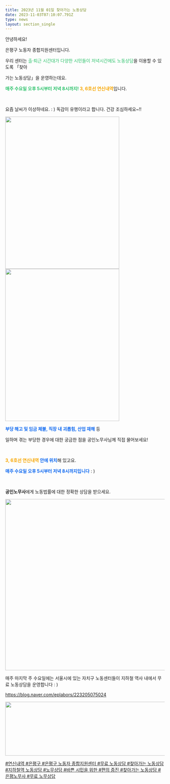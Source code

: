 ```yaml
---
title: 2023년 11월 01일 찾아가는 노동상담
date: 2023-11-03T07:10:07.791Z
type: news
layout: section_single
---
```

<p id="SE-c8a853b9-5575-4356-9397-e0807e4e3543" class="se-text-paragraph se-text-paragraph-align-left "><span id="SE-2d4e252f-5453-4e8b-82b3-b763970a8200" class="se-fs-fs16 se-ff-system  se-style-unset ">안녕하세요! </span></p>
<p id="SE-17cc1414-a9e9-4560-8618-1ff761e1e133" class="se-text-paragraph se-text-paragraph-align-left "><span id="SE-52aaf592-8c8f-426f-94e1-9f5422b75f3c" class="se-fs-fs16 se-ff-system  se-style-unset ">은평구 노동자 종합지원센터입니다.</span></p>
<p id="SE-8d7c0d65-6dde-4e22-b475-c827abc53ab5" class="se-text-paragraph se-text-paragraph-align-left "><span id="SE-e6eaa7af-8567-4fdb-b1c0-5a63a07c5938" class="se-fs-fs16 se-ff-system  se-style-unset ">우리 센터는 </span><span style="color: #2dc26b;"><span id="SE-182df003-0ee6-4c85-a542-6220472f98d3" class="se-fs-fs16 se-ff-system  se-style-unset ">출&middot;퇴근 시간대가 다양한</span> <span id="SE-8178fe64-7b11-4a36-91da-8697d845930c" class="se-fs-fs16 se-ff-system  se-style-unset ">시민들이 저녁시간에도 노동상담</span></span><span id="SE-c5efbb16-81db-4a27-a579-fc4f90efc86d" class="se-fs-fs16 se-ff-system  se-style-unset ">을 이용할 수 있도록 「</span><span id="SE-e221ed2e-cc66-4d08-806d-a7d9aa76ecfe" class="se-fs-fs16 se-ff-system  se-style-unset ">찾아</span></p>
<p id="SE-d02332df-6f61-45aa-8367-6647dc19fe62" class="se-text-paragraph se-text-paragraph-align-left "><span id="SE-017f5bf4-cb9f-4eaf-aaa4-c749ca035ec6" class="se-fs-fs16 se-ff-system  se-style-unset ">가는 노동상담」을 운영하는데요.</span></p>
<p id="SE-04c227ed-51a7-4f2f-b252-0925e1903599" class="se-text-paragraph se-text-paragraph-align-left "><span style="color: #2dc26b;"><span id="SE-5ab603b8-3e41-4710-bb1c-b4487876f134" class="se-fs-fs16 se-ff-system  se-style-unset "><strong>매주 수요일 오후 5시부터 저녁 8시까지!</strong></span><span id="SE-82f72aa4-9a3d-46ca-ae53-a2442bc52e4e" class="se-fs-fs16 se-ff-system  se-style-unset "><strong> </strong></span></span><span id="SE-9f270c63-2ab9-43cb-890d-302e6353df2c" class="se-fs-fs16 se-ff-system  se-style-unset " style="color: #f7a602;"><strong>3, 6호선 연신내역</strong></span><span id="SE-6aa947d1-023b-4f78-9dc3-b6ab371e6796" class="se-fs-fs16 se-ff-system  se-style-unset ">입니다.</span></p>
<p id="SE-101c2bd1-c8cd-4ced-b7da-875aed602991" class="se-text-paragraph se-text-paragraph-align-left "><span id="SE-384f4c08-57bc-479a-8aa3-abc776970ade" class="se-fs-fs16 se-ff-system  se-style-unset ">​</span></p>
<p id="SE-fc6d733f-6f53-4b53-a2fe-e63960fd1aa8" class="se-text-paragraph se-text-paragraph-align-left "><span id="SE-2df7724f-78d5-4da6-b61f-62cd47e0a68f" class="se-fs-fs16 se-ff-system  se-style-unset ">요즘 날씨가 이상하네요. : ) 독감이 유행이라고 합니다. 건강 조심하세요~!!</span></p>
<p class="se-text-paragraph se-text-paragraph-align-left "><span class="se-fs-fs16 se-ff-system  se-style-unset "><img src="https://drive.tiny.cloud/1/engl1s97gj9hrxpoa7eh7z5f05ozxfm1box3nxkh4j7a43ei/5d4bfae8-abaa-4e60-b7be-747ead6e906c" alt="" width="360" height="480" /><img src="https://drive.tiny.cloud/1/engl1s97gj9hrxpoa7eh7z5f05ozxfm1box3nxkh4j7a43ei/7c0e9571-537c-4d10-a835-a0138347bfa2" alt="" width="360" height="480" /></span></p>
<p id="SE-e4a9e11d-8364-41d5-8503-58897d16bd67" class="se-text-paragraph se-text-paragraph-align-left "><span id="SE-b4d2dfa1-5343-492e-957a-442205575105" class="se-fs-fs16 se-ff-system  se-style-unset " style="color: #0c67f0;"><strong>부당 해고 및 임금 체불, 직장 내 괴롭힘, 산업 재해</strong></span><span id="SE-c76c9a4c-3fe7-4607-bd11-553182968064" class="se-fs-fs16 se-ff-system  se-style-unset "> 등 </span></p>
<p id="SE-fb85fd83-fad3-43cd-be9c-7abeb56bd983" class="se-text-paragraph se-text-paragraph-align-left "><span id="SE-48d0087d-efe6-46d5-8296-46b5e60b63c5" class="se-fs-fs16 se-ff-system  se-style-unset ">일하며 겪는 부당한 경우에 대한 궁금한 점을 공인노무사님께 직접 물어보세요!</span></p>
<p id="SE-505418b9-d853-4012-85ba-dcfb3b55f051" class="se-text-paragraph se-text-paragraph-align-left "><span id="SE-34cc1173-ec55-4aa2-96fa-84df5c453053" class="se-fs-fs16 se-ff-system  se-style-unset ">​</span></p>
<p id="SE-43235d4b-a51b-4256-af10-8dbe5cedd0e7" class="se-text-paragraph se-text-paragraph-align-left "><span id="SE-f6979ee6-7c45-463d-8ceb-9ca2bae0cb48" class="se-fs-fs16 se-ff-system  se-style-unset "><strong><span style="color: #f7a602;">3, 6호선 연신내역</span> </strong></span><span id="SE-6a511a2f-2034-4c38-8889-6e6db30be628" class="se-fs-fs16 se-ff-system  se-style-unset " style="color: #0c67f0;"><strong>안에 위치</strong></span><span id="SE-b77f99ba-7a85-4f2d-9fda-84e59f59480b" class="se-fs-fs16 se-ff-system  se-style-unset ">해 있고요.</span></p>
<p id="SE-b5cb4dd8-ac42-4aa3-b016-c008628d21bc" class="se-text-paragraph se-text-paragraph-align-left "><span id="SE-9682d387-6914-459f-9a4b-186b241867c7" class="se-fs-fs16 se-ff-system  se-style-unset " style="color: #0c67f0;"><strong>매주 수요일 오후 5시부터 저녁 8시까지입니다</strong></span><span id="SE-863f4aca-1c84-492b-9ec7-9a4bc9f7d798" class="se-fs-fs16 se-ff-system  se-style-unset "> : )</span></p>
<p id="SE-d574e5bd-c144-400c-9760-7e0a169c913d" class="se-text-paragraph se-text-paragraph-align-left "><span id="SE-ef4ed1e8-f2f5-4d02-b797-d8776c9c862f" class="se-fs-fs16 se-ff-system  se-style-unset ">​</span></p>
<p id="SE-23c300ab-1373-419c-8dbb-addf83cd423a" class="se-text-paragraph se-text-paragraph-align-left "><span id="SE-148a433b-0920-44c8-9d60-ec8536dad322" class="se-fs-fs16 se-ff-system  se-style-unset "><strong>공인노무사</strong></span><span id="SE-6552a18a-86f5-4019-8951-7033467f7173" class="se-fs-fs16 se-ff-system  se-style-unset ">에게 노동법률에 대한 정확한 상담을 받으세요.</span></p>
<p class="se-text-paragraph se-text-paragraph-align-left "><span class="se-fs-fs16 se-ff-system  se-style-unset "><img src="https://drive.tiny.cloud/1/engl1s97gj9hrxpoa7eh7z5f05ozxfm1box3nxkh4j7a43ei/55e64cae-a395-484a-9bb4-4f7f34915a77" alt="" width="540" height="540" /></span></p>
<p class="se-text-paragraph se-text-paragraph-align-left "><span class="se-fs-fs16 se-ff-system  se-style-unset ">매주 마지막 주 수요일에는 서울시에 있는 자치구 노동센터들이 지하철 역사 내에서 무료 노동상담을 운영합니다 : )</span></p>
<p class="se-text-paragraph se-text-paragraph-align-left "><span class="se-fs-fs16 se-ff-system  se-style-unset "><a class="se-link" href="https://blog.naver.com/eplabors/223205075024" target="_blank" rel="noopener"><u>https://blog.naver.com/eplabors/223205075024</u></a></span></p>
<p class="se-text-paragraph se-text-paragraph-align-left "><span class="se-fs-fs16 se-ff-system  se-style-unset "><u><img src="https://drive.tiny.cloud/1/engl1s97gj9hrxpoa7eh7z5f05ozxfm1box3nxkh4j7a43ei/a0c113b2-7b8b-4699-8a80-d5ea1e8b1fa9" alt="" width="650" height="170" /></u></span></p>
<p class="se-text-paragraph se-text-paragraph-align-left "><span class="se-fs-fs16 se-ff-system  se-style-unset "><u><span id="SE-06312d2b-c3cc-4ed2-835c-dc1731e3badf" class="se-fs-fs11 se-ff-system  se-style-unset "><span class="__se-hash-tag">#연신내역</span></span> <span id="SE-65b234c1-00a9-4cc2-9b8e-4cc2e2b9af76" class="se-fs-fs11 se-ff-system  se-style-unset "><span class="__se-hash-tag">#은평구</span></span> <span id="SE-1545d2e9-f061-4a77-9e16-360de6875e00" class="se-fs-fs11 se-ff-system  se-style-unset "><span class="__se-hash-tag">#은평구</span> 노동자 종합지원센터</span> <span id="SE-7139407a-14db-448c-8224-05eea74275af" class="se-fs-fs11 se-ff-system  se-style-unset "><span class="__se-hash-tag">#무료</span> 노동상담</span> <span id="SE-c3c6fc6c-9ceb-447e-9963-76e0efd399bf" class="se-fs-fs11 se-ff-system  se-style-unset "><span class="__se-hash-tag">#찾아가는</span> 노동상담</span> <span id="SE-c1e72fb1-caad-4110-9f56-afe14cc0f39c" class="se-fs-fs11 se-ff-system  se-style-unset "><span class="__se-hash-tag">#지하철역</span> 노동상담</span> <span id="SE-516cb690-1827-4c82-b4a1-c850b91d0366" class="se-fs-fs11 se-ff-system  se-style-unset "><span class="__se-hash-tag">#노무상담</span></span> <span id="SE-ed051919-d156-4fb5-8189-708df2c9e82b" class="se-fs-fs11 se-ff-system  se-style-unset "><span class="__se-hash-tag">#바쁜</span> 시민을 위한</span> <span id="SE-2ca8b0c2-5bf8-4a7f-bbea-32639936c851" class="se-fs-fs11 se-ff-system  se-style-unset "><span class="__se-hash-tag">#편의</span> 증진</span> <span id="SE-77a38b55-e475-42e4-bc93-6210703bafae" class="se-fs-fs11 se-ff-system  se-style-unset "><span class="__se-hash-tag">#찾아가는</span> 노동상담</span> <span id="SE-82f8296e-70e0-4e9e-bce0-f80d14e180df" class="se-fs-fs11 se-ff-system  se-style-unset "><span class="__se-hash-tag">#은평노무사</span></span> <span id="SE-8bdd87e3-9400-4465-9ed5-f40f3a81521a" class="se-fs-fs11 se-ff-system  se-style-unset "><span class="__se-hash-tag">#무료</span> 노무상담</span></u></span></p>